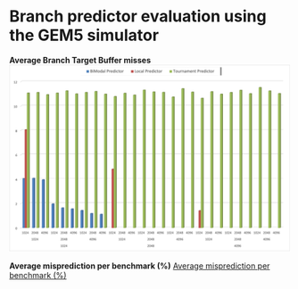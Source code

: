 # Branch predictor evaluation using the GEM5 simulator 

**Average Branch Target Buffer misses** 
![Average Branch Target Buffer misses](https://github.com/PJAvinash/GEM5_BranchPredictors/blob/main/Images/AvgBTBMisses.jpg)

**Average misprediction per benchmark (%)** 
[Average misprediction per benchmark (%)](https://github.com/PJAvinash/GEM5_BranchPredictors/blob/main/Images/AvgMisPredPerBenchmark.jpg)
